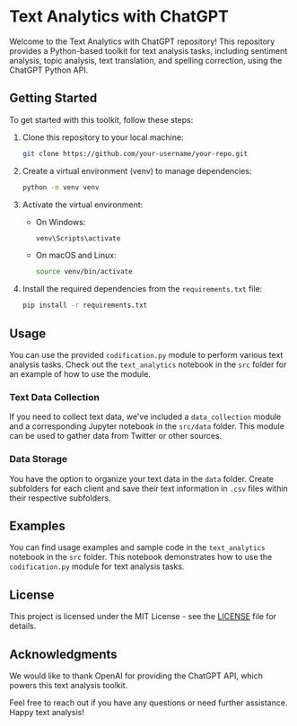 # Text Analytics with ChatGPT

Welcome to the Text Analytics with ChatGPT repository! This repository provides a Python-based toolkit for text analysis tasks, including sentiment analysis, topic analysis, text translation, and spelling correction, using the ChatGPT Python API.

## Getting Started

To get started with this toolkit, follow these steps:

1. Clone this repository to your local machine:

   ```bash
   git clone https://github.com/your-username/your-repo.git
   ```

2. Create a virtual environment (venv) to manage dependencies:

   ```bash
   python -m venv venv
   ```

3. Activate the virtual environment:

   - On Windows:

     ```bash
     venv\Scripts\activate
     ```

   - On macOS and Linux:

     ```bash
     source venv/bin/activate
     ```

4. Install the required dependencies from the `requirements.txt` file:

   ```bash
   pip install -r requirements.txt
   ```

## Usage

You can use the provided `codification.py` module to perform various text analysis tasks. Check out the `text_analytics` notebook in the `src` folder for an example of how to use the module.

### Text Data Collection

If you need to collect text data, we've included a `data_collection` module and a corresponding Jupyter notebook in the `src/data` folder. This module can be used to gather data from Twitter or other sources.

### Data Storage

You have the option to organize your text data in the `data` folder. Create subfolders for each client and save their text information in `.csv` files within their respective subfolders.

## Examples

You can find usage examples and sample code in the `text_analytics` notebook in the `src` folder. This notebook demonstrates how to use the `codification.py` module for text analysis tasks.

## License

This project is licensed under the MIT License - see the [LICENSE](LICENSE) file for details.

## Acknowledgments

We would like to thank OpenAI for providing the ChatGPT API, which powers this text analysis toolkit.

Feel free to reach out if you have any questions or need further assistance. Happy text analysis!
```
